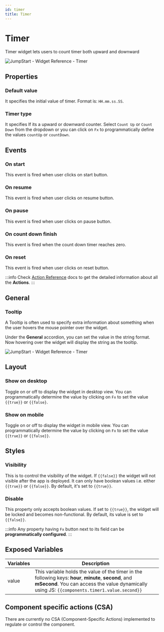```yaml
---
id: timer
title: Timer
---
```

# Timer

Timer widget lets users to count timer both upward and downward

<div style={{textAlign: 'center'}}>

<img className="screenshot-full" src="/img/widgets/timer/timer.png" alt="JumpStart - Widget Reference - Timer" />

</div>

## Properties

### Default value

It specifies the initial value of timer. Format is: `HH.mm.ss.SS`.

### Timer type

It specifies If its a upward or downward counter. Select `Count Up` or `Count Down` from the dropdown or you can click on `Fx` to programmatically define the values `countUp` or `countDown`.

## Events

### On start
This event is fired when user clicks on start button.

### On resume
This event is fired when user clicks on resume button.

### On pause
This event is fired when user clicks on pause button.

### On count down finish
This event is fired when the count down timer reaches zero.

### On reset
This event is fired when user clicks on reset button.

:::info
Check [Action Reference](/docs/category/actions-reference) docs to get the detailed information about all the **Actions**.
:::

## General
### Tooltip

A Tooltip is often used to specify extra information about something when the user hovers the mouse pointer over the widget.

Under the <b>General</b> accordion, you can set the value in the string format. Now hovering over the widget will display the string as the tooltip.

<div style={{textAlign: 'center'}}>

<img className="screenshot-full" src="/img/tooltip.png" alt="JumpStart - Widget Reference - Timer" />

</div>

## Layout

### Show on desktop

Toggle on or off to display the widget in desktop view. You can programmatically determine the value by clicking on `Fx` to set the value `{{true}}` or `{{false}`.
### Show on mobile

Toggle on or off to display the widget in mobile view. You can programmatically determine the value by clicking on `Fx` to set the value `{{true}}` or `{{false}}`.

## Styles

### Visibility

This is to control the visibility of the widget. If `{{false}}` the widget will not visible after the app is deployed. It can only have boolean values i.e. either `{{true}}` or `{{false}}`. By default, it's set to `{{true}}`.

### Disable

This property only accepts boolean values. If set to `{{true}}`, the widget will be locked and becomes non-functional. By default, its value is set to `{{false}}`.

:::info
Any property having `Fx` button next to its field can be **programmatically configured**.
:::

## Exposed Variables

| Variables    | Description |
| ----------- | ----------- |
| value | This variable holds the value of the timer in the following keys: **hour**, **minute**, **second**, and **mSecond**. You can access the value dynamically using JS: `{{components.timer1.value.second}}`|
## Component specific actions (CSA)

There are currently no CSA (Component-Specific Actions) implemented to regulate or control the component.
